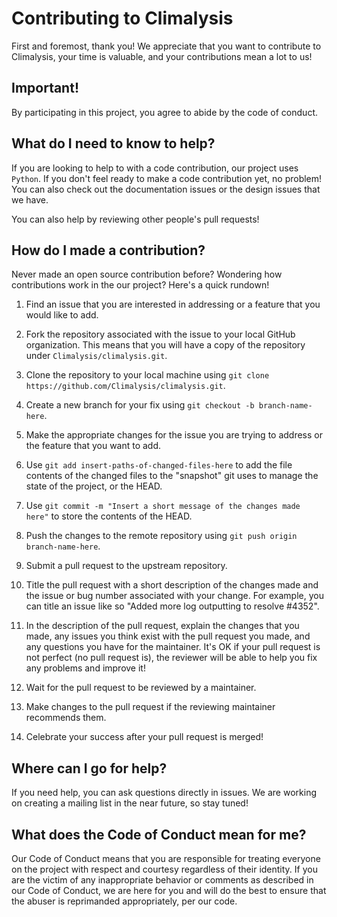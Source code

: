 # Contributing to Climalysis

First and foremost, thank you! We appreciate that you want to contribute to Climalysis, your time is valuable, and your contributions mean a lot to us!

## Important!

By participating in this project, you agree to abide by the code of conduct.

## What do I need to know to help?

If you are looking to help to with a code contribution, our project uses ```Python```. If you don't feel ready to make a code contribution yet, no problem! You can also check out the documentation issues or the design issues that we have.

You can also help by reviewing other people's pull requests!

## How do I made a contribution?

Never made an open source contribution before? Wondering how contributions work in the our project? Here's a quick rundown!

1. Find an issue that you are interested in addressing or a feature that you would like to add.

2. Fork the repository associated with the issue to your local GitHub organization. This means that you will have a copy of the repository under `Climalysis/climalysis.git`.

3. Clone the repository to your local machine using `git clone https://github.com/Climalysis/climalysis.git`.

4. Create a new branch for your fix using `git checkout -b branch-name-here`.

5. Make the appropriate changes for the issue you are trying to address or the feature that you want to add.

6. Use `git add insert-paths-of-changed-files-here` to add the file contents of the changed files to the "snapshot" git uses to manage the state of the project, or the HEAD.

7. Use `git commit -m "Insert a short message of the changes made here"` to store the contents of the HEAD.

8. Push the changes to the remote repository using `git push origin branch-name-here`.

9. Submit a pull request to the upstream repository.

10. Title the pull request with a short description of the changes made and the issue or bug number associated with your change. For example, you can title an issue like so "Added more log outputting to resolve #4352".

11. In the description of the pull request, explain the changes that you made, any issues you think exist with the pull request you made, and any questions you have for the maintainer. It's OK if your pull request is not perfect (no pull request is), the reviewer will be able to help you fix any problems and improve it!

12. Wait for the pull request to be reviewed by a maintainer.

13. Make changes to the pull request if the reviewing maintainer recommends them.

14. Celebrate your success after your pull request is merged!

## Where can I go for help?

If you need help, you can ask questions directly in issues. We are working on creating a mailing list in the near future, so stay tuned!

## What does the Code of Conduct mean for me?

Our Code of Conduct means that you are responsible for treating everyone on the project with respect and courtesy regardless of their identity. If you are the victim of any inappropriate behavior or comments as described in our Code of Conduct, we are here for you and will do the best to ensure that the abuser is reprimanded appropriately, per our code.

